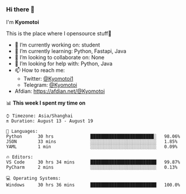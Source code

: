 ### Hi there 👋

I'm **Kyomotoi**

This is the place where I opensource stuff🤺

- 🔭 I’m currently working on: student
- 🌱 I’m currently learning: Python, Fastapi, Java
- 👯 I’m looking to collaborate on: None
- 🤔 I’m looking for help with: Python, Java
- 📫 How to reach me: 
    - Twitter: [@Kyomotoi1](https://twitter.com/Kyomotoi1) 
    - Telegram: [@Kyomotoi](https://t.me/Kyomotoi)
- Afdian: <https://afdian.net/@Kyomotoi>

📊 **This week I spent my time on**
<!--START_SECTION:waka-->
```text
⌚︎ Timezone: Asia/Shanghai
🔛 Duration: August 13 - August 19

💬 Languages: 
Python      30 hrs              ████████████████████████░   98.06% 
JSON        33 mins             ░░░░░░░░░░░░░░░░░░░░░░░░░   1.85% 
YAML        1 min               ░░░░░░░░░░░░░░░░░░░░░░░░░   0.09%

🔥 Editors: 
VS Code     30 hrs 34 mins      █████████████████████████   99.87% 
PyCharm     2 mins              ░░░░░░░░░░░░░░░░░░░░░░░░░   0.13%

💻 Operating Systems: 
Windows     30 hrs 36 mins      █████████████████████████   100.0%
```
<!--END_SECTION:waka-->
